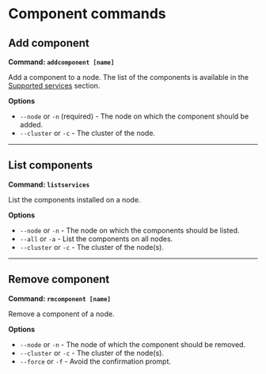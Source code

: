 # Component commands

## Add component

**Command: `addcomponent [name]`**

Add a component to a node.
The list of the components is available in the [Supported services](../supported.md) section.

**Options**

- `--node` or `-n` (required) - The node on which the component should be added.
- `--cluster` or `-c` - The cluster of the node.

---
## List components

**Command: `listservices`**

List the components installed on a node.

**Options**

- `--node` or `-n` - The node on which the components should be listed.
- `--all` or `-a` - List the components on all nodes.
- `--cluster` or `-c` - The cluster of the node(s).

---
## Remove component

**Command: `rmcomponent [name]`**

Remove a component of a node.

**Options**

- `--node` or `-n` - The node of which the component should be removed.
- `--cluster` or `-c` - The cluster of the node(s).
- `--force` or `-f` - Avoid the confirmation prompt.

